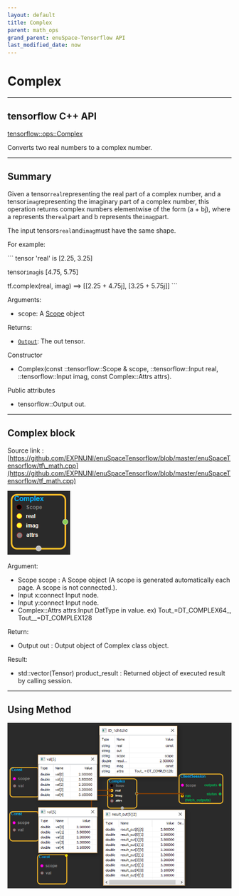 ```yaml
--- 
layout: default 
title: Complex 
parent: math_ops 
grand_parent: enuSpace-Tensorflow API 
last_modified_date: now 
--- 
```


# Complex

---

## tensorflow C++ API

[tensorflow::ops::Complex](https://www.tensorflow.org/api_docs/cc/class/tensorflow/ops/ceil)

Converts two real numbers to a complex number.

---

## Summary

Given a tensor`real`representing the real part of a complex number, and a tensor`imag`representing the imaginary part of a complex number, this operation returns complex numbers elementwise of the form \(a + bj\), where a represents the`real`part and b represents the`imag`part.

The input tensors`real`and`imag`must have the same shape.

For example:

\`\`\` tensor 'real' is \[2.25, 3.25\]

tensor`imag`is \[4.75, 5.75\]

tf.complex\(real, imag\) ==&gt; \[\[2.25 + 4.75j\], \[3.25 + 5.75j\]\] \`\`\`

Arguments:

* scope: A [Scope](https://www.tensorflow.org/api_docs/cc/class/tensorflow/scope.html#classtensorflow_1_1_scope) object

Returns:

* [`Output`](https://www.tensorflow.org/api_docs/cc/class/tensorflow/output.html#classtensorflow_1_1_output): The out tensor.

Constructor

* Complex\(const ::tensorflow::Scope & scope, ::tensorflow::Input real, ::tensorflow::Input imag, const Complex::Attrs attrs\).

Public attributes

* tensorflow::Output out.

---

## Complex block

Source link : [https://github.com/EXPNUNI/enuSpaceTensorflow/blob/master/enuSpaceTensorflow/tf\_math.cpp](https://github.com/EXPNUNI/enuSpaceTensorflow/blob/master/enuSpaceTensorflow/tf_math.cpp)

![](./assets/math_Complex_Symbol.png)

Argument:

* Scope scope : A Scope object \(A scope is generated automatically each page. A scope is not connected.\).
* Input x:connect  Input node.
* Input y:connect  Input node.
* Complex::Attrs attrs:Input DatType in value. ex\) Tout\_=DT\_COMPLEX64_,  Tout\__=DT\_COMPLEX128

Return:

* Output out : Output object of Complex class object.

Result:

* std::vector\(Tensor\) product\_result : Returned object of executed result by calling session.

---

## Using Method

![](./assets/math_Complex_Method.png)

